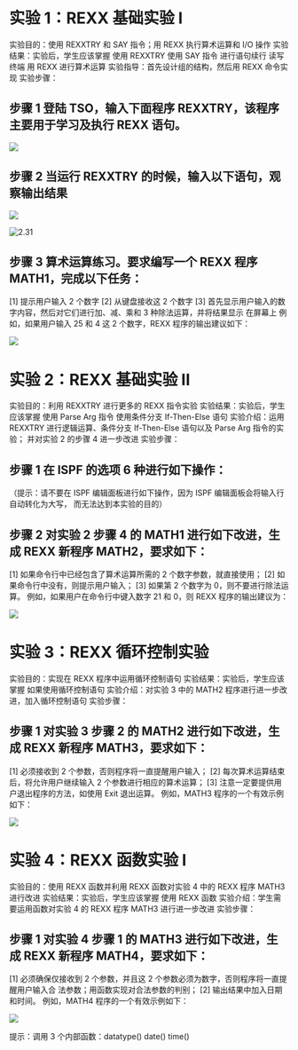 # 实验 1：REXX 基础实验 I

实验目的：使用 REXXTRY 和 SAY 指令；用 REXX 执行算术运算和 I/O 操作
实验结果：实验后，学生应该掌握
使用 REXXTRY
使用 SAY 指令
进行语句续行
读写终端
用 REXX 进行算术运算
实验指导：首先设计组的结构，然后用 REXX 命令实现
实验步骤： 

## 步骤 1 登陆 TSO，输入下面程序 REXXTRY，该程序主要用于学习及执行 REXX 语句。

![](/img/rexx/lab1/2.1.png)

## 步骤 2 当运行 REXXTRY 的时候，输入以下语句，观察输出结果

![](/img/rexx/lab1/2.3.png)

![2.31](/img/rexx/lab1/2.31.png)

## 步骤 3 算术运算练习。要求编写一个 REXX 程序 MATH1，完成以下任务：

[1] 提示用户输入 2 个数字
[2] 从键盘接收这 2 个数字
[3] 首先显示用户输入的数字内容，然后对它们进行加、减、乘和 3 种除法运算，并将结果显示
在屏幕上
例如，如果用户输入 25 和 4 这 2 个数字，REXX 程序的输出建议如下：

![](/img/rexx/lab1/2.4.png)

# 实验 2：REXX 基础实验 II

实验目的：利用 REXXTRY 进行更多的 REXX 指令实验
实验结果：实验后，学生应该掌握
使用 Parse Arg 指令
使用条件分支 If-Then-Else 语句
实验介绍：运用 REXXTRY 进行逻辑运算、条件分支 If-Then-Else 语句以及 Parse Arg 指令的实验；
并对实验 2 的步骤 4 进一步改进
实验步骤：

## 步骤 1 在 ISPF 的选项 6 种进行如下操作：

（提示：请不要在 ISPF 编辑面板进行如下操作，因为 ISPF 编辑面板会将输入行自动转化为大写，
而无法达到本实验的目的）

## 步骤 2 对实验 2 步骤 4 的 MATH1 进行如下改进，生成 REXX 新程序 MATH2，要求如下：

[1] 如果命令行中已经包含了算术运算所需的 2 个数字参数，就直接使用；
[2] 如果命令行中没有，则提示用户输入；
[3] 如果第 2 个数字为 0，则不要进行除法运算。
例如，如果用户在命令行中键入数字 21 和 0，则 REXX 程序的输出建议为：

![](/img/rexx/lab1/3.2.png)

# 实验 3：REXX 循环控制实验

实验目的：实现在 REXX 程序中运用循环控制语句
实验结果：实验后，学生应该掌握
如果使用循环控制语句
实验介绍：对实验 3 中的 MATH2 程序进行进一步改进，加入循环控制语句
实验步骤：

## 步骤 1 对实验 3 步骤 2 的 MATH2 进行如下改进，生成 REXX 新程序 MATH3，要求如下：

[1] 必须接收到 2 个参数，否则程序将一直提醒用户输入；
[2] 每次算术运算结束后，将允许用户继续输入 2 个参数进行相应的算术运算；
[3] 注意一定要提供用户退出程序的方法，如使用 Exit 退出运算。
例如，MATH3 程序的一个有效示例如下：

![](/img/rexx/lab1/4.1.png)

# 实验 4：REXX 函数实验 I

实验目的：使用 REXX 函数并利用 REXX 函数对实验 4 中的 REXX 程序 MATH3 进行改进
实验结果：实验后，学生应该掌握
使用 REXX 函数
实验介绍：学生需要运用函数对实验 4 的 REXX 程序 MATH3 进行进一步改进
实验步骤：

## 步骤 1 对实验 4 步骤 1 的 MATH3 进行如下改进，生成 REXX 新程序 MATH4，要求如下：

[1] 必须确保仅接收到 2 个参数，并且这 2 个参数必须为数字，否则程序将一直提醒用户输入合
法参数；用函数实现对合法参数的判别；
[2] 输出结果中加入日期和时间。
例如，MATH4 程序的一个有效示例如下：

![](/img/rexx/lab1/5.1.png)

提示：调用 3 个内部函数：datatype() date() time()

